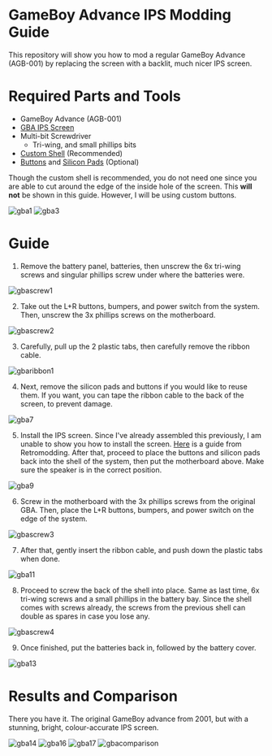 # GameBoy Advance IPS Modding Guide
This repository will show you how to mod a regular GameBoy Advance (AGB-001) by replacing the screen with a backlit, much nicer IPS screen.

# Required Parts and Tools
- GameBoy Advance (AGB-001)
- [GBA IPS Screen](https://funnyplaying.com/products/4-pixels-in-1-ips-full-viewing-angle-gameboy-advance-replacement-project?_pos=2&_sid=cadb7c2fc&_ss=r)
- Multi-bit Screwdriver
  - Tri-wing, and small phillips bits
- [Custom Shell](https://funnyplaying.com/products/agb-ips-coustom-shell?_pos=4&_sid=4bcdda627&_ss=r&variant=31961886883901) (Recommended)
- [Buttons](https://funnyplaying.com/products/agb-custom-buttons?_pos=15&_sid=304ea9080&_ss=r&variant=31961937707069) and [Silicon Pads](https://funnyplaying.com/products/replacement-silicone-pads-for-gameboy-advance?_pos=4&_sid=304ea9080&_ss=r&variant=29490486018109) (Optional)

Though the custom shell is recommended, you do not need one since you are able to cut around the edge of the inside hole of the screen. This **will not** be shown in this guide. However, I will be using custom buttons.

![gba1](https://user-images.githubusercontent.com/91910634/144711964-68bcbb00-1da3-4417-a7e6-c32c88595b9e.png)
![gba3](https://user-images.githubusercontent.com/91910634/144711976-4ee1b679-8aaf-4d33-a0b9-816469bab3b5.png)

# Guide
1. Remove the battery panel, batteries, then unscrew the 6x tri-wing screws and singular phillips screw under where the batteries were.

![gbascrew1](https://user-images.githubusercontent.com/91910634/144712208-e9a5c1ac-5b61-476b-b928-a3f0b4ddbfb5.png)

2. Take out the L+R buttons, bumpers, and power switch from the system. Then, unscrew the 3x phillips screws on the motherboard.

![gbascrew2](https://user-images.githubusercontent.com/91910634/144712463-900dee26-75c8-40a0-917e-8ac945093722.png)

3. Carefully, pull up the 2 plastic tabs, then carefully remove the ribbon cable.

![gbaribbon1](https://user-images.githubusercontent.com/91910634/144712592-e45b04b4-e8c3-4c8d-b9fe-929563360333.png)

4. Next, remove the silicon pads and buttons if you would like to reuse them. If you want, you can tape the ribbon cable to the back of the screen, to prevent damage.

![gba7](https://user-images.githubusercontent.com/91910634/144712725-29179c6d-2618-4405-9b74-dcdbe62d4059.png)

5. Install the IPS screen. Since I've already assembled this previously, I am unable to show you how to install the screen. [Here](https://www.retromodding.com/blogs/tutorials/game-boy-advance-ips-v2-lcd-installation-guide) is a guide from Retromodding. After that, proceed to place the buttons and silicon pads back into the shell of the system, then put the motherboard above. Make sure the speaker is in the correct position.

![gba9](https://user-images.githubusercontent.com/91910634/144712880-06b566be-773f-499f-8e43-1222b56d4f04.png)

6. Screw in the motherboard with the 3x phillips screws from the original GBA. Then, place the L+R buttons, bumpers, and power switch on the edge of the system.

![gbascrew3](https://user-images.githubusercontent.com/91910634/144713020-e2c72903-8e28-4f0d-9f81-50f7df8c0aec.png)

7. After that, gently insert the ribbon cable, and push down the plastic tabs when done.

![gba11](https://user-images.githubusercontent.com/91910634/144713068-d870ae2b-2c61-4e1e-b95d-24fd935a002c.png)

8. Proceed to screw the back of the shell into place. Same as last time, 6x tri-wing screws and a small phillips in the battery bay. Since the shell comes with screws already, the screws from the previous shell can double as spares in case you lose any.

![gbascrew4](https://user-images.githubusercontent.com/91910634/144713198-d6add5d4-1174-4328-8504-1dbe75f511e6.png)

9. Once finished, put the batteries back in, followed by the battery cover.

![gba13](https://user-images.githubusercontent.com/91910634/144713219-71391784-7781-4168-ae29-038f330a7484.png)

# Results and Comparison

There you have it. The original GameBoy advance from 2001, but with a stunning, bright, colour-accurate IPS screen.

![gba14](https://user-images.githubusercontent.com/91910634/144713255-073ecf8a-7b26-4d38-aaca-9c7d53c7be18.png)
![gba16](https://user-images.githubusercontent.com/91910634/144713345-42fcc062-7cdc-441a-9e42-0f01912511b4.png)
![gba17](https://user-images.githubusercontent.com/91910634/144713384-06defc85-8fd7-42dd-bba6-111d575d5f95.png)
![gbacomparison](https://user-images.githubusercontent.com/91910634/144713389-4a22b76a-0c33-4c90-a631-65df22962299.png)


